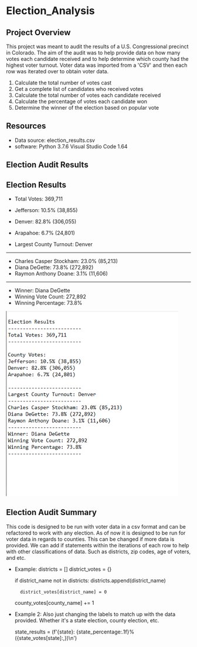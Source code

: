 # Election_Analysis

## Project Overview
This project was meant to audit the results of a U.S. Congressional precinct in Colorado. The aim of the audit was to help provide data on how many votes each candidate received and to help determine which county had the highest voter turnout. Voter data was imported from a 'CSV' and then each row was iterated over to obtain voter data. 

1. Calculate the total number of votes cast
2. Get a complete list of candidates who received votes
3. Calculate the total number of votes each candidate received
4. Calculate the percentage of votes each candidate won
5. Determine the winner of the election based on popular vote

## Resources
- Data source: election_results.csv
- software: Python 3.7.6 Visual Studio Code 1.64

## Election Audit Results

Election Results
-------------------------
* Total Votes: 369,711

* Jefferson: 10.5% (38,855)
* Denver: 82.8% (306,055)
* Arapahoe: 6.7% (24,801)
* Largest County Turnout: Denver
-------------------------
* Charles Casper Stockham: 23.0% (85,213)
* Diana DeGette: 73.8% (272,892)
* Raymon Anthony Doane: 3.1% (11,606)
-------------------------
* Winner: Diana DeGette
* Winning Vote Count: 272,892
* Winning Percentage: 73.8%

![Results](/Resources/results2.PNG)

## Election Audit Summary
This code is designed to be run with voter data in a csv format and can be refactored to work with any election. As of now it is designed to be run for voter data in regards to counties. This can be changed if more data is provided. We can add if statements within the iterations of each row to help with other classifications of data. Such as districts, zip codes, age of voters, and etc. 

- Example: 
	districts = []
	district_votes = {}

	if district_name not in districts:
		districts.append(district_name)
		
		district_votes[district_name] = 0

    county_votes[county_name] += 1


- Example 2:
	Also just changing the labels to match up with the data provided. Whether it's a state election, county election, etc.

	state_results = (f'{state}: {state_percentage:.1f}% ({state_votes[state]:,})\n')


